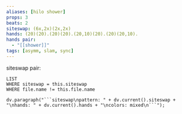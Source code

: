 ```yaml
---
aliases: [hilo shower]
props: 3
beats: 2
siteswap: (6x,2x)(2x,2x)
hands: (20)(20).(20)(20).(20,10)(20).(20)(20,10).
hands pair:
  - "[[shower]]"
tags: [asymm, slam, sync]
---
```


siteswap pair:
```dataview
LIST
WHERE siteswap = this.siteswap
WHERE file.name != this.file.name
```
```dataviewjs
dv.paragraph("```siteswap\npattern: " + dv.current().siteswap + "\nhands: " + dv.current().hands + "\ncolors: mixed\n```");
```
